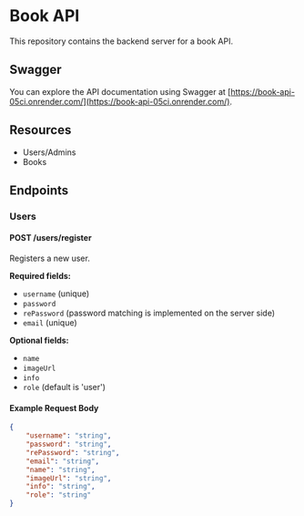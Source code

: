 # Book API

This repository contains the backend server for a book API.

## Swagger

You can explore the API documentation using Swagger at [https://book-api-05ci.onrender.com/](https://book-api-05ci.onrender.com/).

## Resources

- Users/Admins
- Books

## Endpoints

### Users

#### POST /users/register

Registers a new user.

**Required fields:**
- `username` (unique)
- `password`
- `rePassword` (password matching is implemented on the server side)
- `email` (unique)

**Optional fields:**
- `name`
- `imageUrl`
- `info`
- `role` (default is 'user')

#### Example Request Body
```json
{
    "username": "string",
    "password": "string",
    "rePassword": "string",
    "email": "string",
    "name": "string",
    "imageUrl": "string",
    "info": "string",
    "role": "string"
}